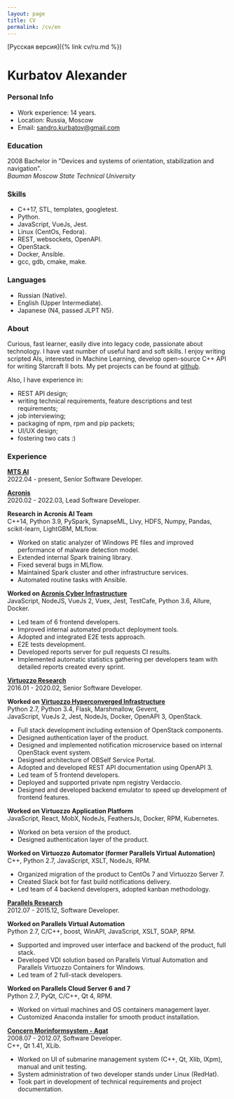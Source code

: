 ```yaml
---
layout: page
title: CV
permalink: /cv/en
---
```

[Русская версия]({% link cv/ru.md %})

# Kurbatov Alexander

### Personal Info
* Work experience: 14 years.
* Location: Russia, Moscow
* Email: [sandro.kurbatov@gmail.com](mailto:sandro.kurbatov@gmail.com)


### Education
2008 Bachelor in "Devices and systems of orientation, stabilization and navigation".  
*Bauman Moscow State Technical University*


### Skills
* C++17, STL, templates, googletest.
* Python.
* JavaScript, VueJs, Jest.
* Linux (CentOs, Fedora).
* REST, websockets, OpenAPI.
* OpenStack.
* Docker, Ansible.
* gcc, gdb, cmake, make.


### Languages
* Russian (Native).
* English (Upper Intermediate).
* Japanese (N4, passed JLPT N5).


### About
Curious, fast learner, easily dive into legacy code, passionate about technology. I have vast number of useful hard and soft skills.
I enjoy writing scripted AIs, interested in Machine Learning, develop open-source C++ API for writing Starcraft II bots.
My pet projects can be found at [github](https://github.com/alkurbatov).

Also, I have experience in:  

* REST API design;
* writing technical requirements, feature descriptions and test requirements;
* job interviewing;
* packaging of npm, rpm and pip packets;
* UI/UX design;
* fostering two cats :)


### Experience
**[MTS AI](https://mts.ai)**  
2022.04 - present, Senior Software Developer.  

**[Acronis](https://acronis.com)**  
2020.02 - 2022.03, Lead Software Developer.  

**Research in Acronis AI Team**  
C++14, Python 3.9, PySpark, SynapseML, Livy, HDFS, Numpy, Pandas, scikit-learn, LightGBM, MLflow.  
* Worked on static analyzer of Windows PE files and improved performance of malware detection model.
* Extended internal Spark training library.
* Fixed several bugs in MLflow.
* Maintained Spark cluster and other infrastructure services.
* Automated routine tasks with Ansible.

**Worked on [Acronis Cyber Infrastructure](https://www.acronis.com/en-us/products/cyber-infrastructure/)**  
JavaScript, NodeJS, VueJs 2, Vuex, Jest, TestCafe, Python 3.6, Allure, Docker.  

* Led team of 6 frontend developers.
* Improved internal automated product deployment tools.
* Adopted and integrated E2E tests approach.
* E2E tests development.
* Developed reports server for pull requests CI results.
* Implemented automatic statistics gathering per developers team with detailed reports created every sprint.

**[Virtuozzo Research](https://virtuozzo.com)**  
2016.01 - 2020.02, Senior Software Developer.  

**Worked on [Virtuozzo Hyperconverged Infrastructure](https://www.virtuozzo.com/virtuozzo-hybrid-infrastructure/)**  
Python 2.7, Python 3.4, Flask, Marshmallow, Gevent,  
JavaScript, VueJs 2, Jest, NodeJs, Docker, OpenAPI 3, OpenStack.  

* Full stack development including extension of OpenStack components.
* Designed authentication layer of the product.
* Designed and implemented notification microservice based on internal OpenStack event system.
* Designed architecture of OBSelf Service Portal.
* Adopted and developed REST API documentation using OpenAPI 3.
* Led team of 5 frontend developers.
* Deployed and supported private npm registry Verdaccio.
* Designed and developed backend emulator to speed up development of frontend features.

**Worked on Virtuozzo Application Platform**  
JavaScript, React, MobX, NodeJs, FeathersJs, Docker, RPM, Kubernetes.  

* Worked on beta version of the product.
* Designed authentication layer of the product.

**Worked on Virtuozzo Automator (former Parallels Virtual Automation)**  
C++, Python 2.7, JavaScript, XSLT, NodeJs, RPM.  

* Organized migration of the product to CentOs 7 and Virtuozzo Server 7.
* Created Slack bot for fast build notifications delivery.
* Led team of 4 backend developers, adopted kanban methodology.

**[Parallels Research](https://www.parallels.com)**  
2012.07 - 2015.12, Software Developer.  

**Worked on Parallels Virtual Automation**  
Python 2.7, C/C++, boost, WinAPI, JavaScript, XSLT, SOAP, RPM.  

* Supported and improved user interface and backend of the product, full stack.
* Developed VDI solution based on Parallels Virtual Automation and Parallels Virtuozzo Containers for Windows.
* Led team of 2 full-stack developers.

**Worked on Parallels Cloud Server 6 and 7**  
Python 2.7, PyQt, C/C++, Qt 4, RPM.  

* Worked on virtual machines and OS containers management layer.
* Customized Anaconda installer for smooth product installation.

**[Concern Morinformsystem - Agat](https://concern-agat.ru/en/)**  
2008.07 - 2012.07, Software Developer.  
C++, Qt 1.41, XLib.  

* Worked on UI of submarine management system (C++, Qt, Xlib, lXpm), manual and unit testing.
* System administration of two developer stands under Linux (RedHat).
* Took part in development of technical requirements and project documentation.
